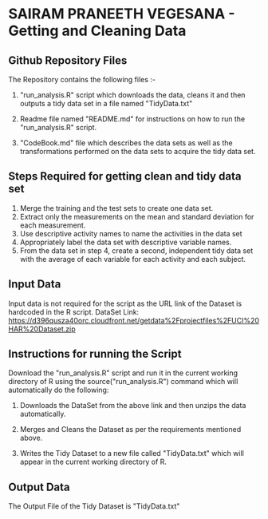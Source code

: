 # SAIRAM PRANEETH VEGESANA - Getting and Cleaning Data

## Github Repository Files
The Repository contains the following files :- 

1. "run_analysis.R" script which downloads the data, cleans it and then outputs a tidy data set in a file named "TidyData.txt"

2. Readme file named "README.md" for instructions on how to run the "run_analysis.R" script.

3. "CodeBook.md" file which describes the data sets as well as the transformations performed on the data sets to acquire the tidy data set.

## Steps Required for getting clean and tidy data set

1. Merge the training and the test sets to create one data set.
2. Extract only the measurements on the mean and standard deviation for each measurement.
3. Use descriptive activity names to name the activities in the data set
4. Appropriately label the data set with descriptive variable names.
5. From the data set in step 4, create a second, independent tidy data set with the average of each variable for each activity and each subject.

## Input Data
Input data is not required for the script as the URL link of the Dataset is hardcoded in the R script.
DataSet Link: https://d396qusza40orc.cloudfront.net/getdata%2Fprojectfiles%2FUCI%20HAR%20Dataset.zip

## Instructions for running the Script
Download the "run_analysis.R" script and run it in the current working directory of R using the source("run_analysis.R") command which will automatically do the following:

1. Downloads the DataSet from the above link and then unzips the data automatically.

2. Merges and Cleans the Dataset as per the requirements mentioned above.

3. Writes the Tidy Dataset to a new file called "TidyData.txt" which will appear in the current working directory of R.

## Output Data
The Output File of the Tidy Dataset is "TidyData.txt"
